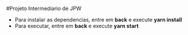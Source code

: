 #Projeto Intermediario de JPW

* Para instalar as dependencias, entre em **back** e execute **yarn install**
* Para executar, entre em **back** e execute **yarn start**
